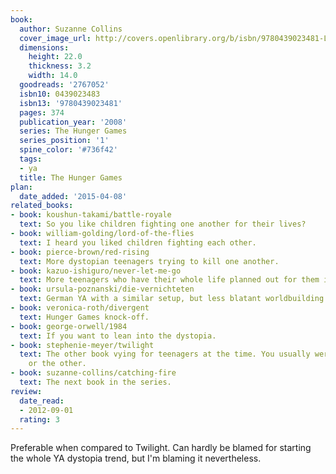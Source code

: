 ```yaml
---
book:
  author: Suzanne Collins
  cover_image_url: http://covers.openlibrary.org/b/isbn/9780439023481-L.jpg
  dimensions:
    height: 22.0
    thickness: 3.2
    width: 14.0
  goodreads: '2767052'
  isbn10: 0439023483
  isbn13: '9780439023481'
  pages: 374
  publication_year: '2008'
  series: The Hunger Games
  series_position: '1'
  spine_color: '#736f42'
  tags:
  - ya
  title: The Hunger Games
plan:
  date_added: '2015-04-08'
related_books:
- book: koushun-takami/battle-royale
  text: So you like children fighting one another for their lives?
- book: william-golding/lord-of-the-flies
  text: I heard you liked children fighting each other.
- book: pierce-brown/red-rising
  text: More dystopian teenagers trying to kill one another.
- book: kazuo-ishiguro/never-let-me-go
  text: More teenagers who have their whole life planned out for them in a dystopia.
- book: ursula-poznanski/die-vernichteten
  text: German YA with a similar setup, but less blatant worldbuilding.
- book: veronica-roth/divergent
  text: Hunger Games knock-off.
- book: george-orwell/1984
  text: If you want to lean into the dystopia.
- book: stephenie-meyer/twilight
  text: The other book vying for teenagers at the time. You usually were into one
    or the other.
- book: suzanne-collins/catching-fire
  text: The next book in the series.
review:
  date_read:
  - 2012-09-01
  rating: 3
---
```


Preferable when compared to Twilight. Can hardly be blamed for starting the whole YA dystopia trend, but I'm blaming it
nevertheless.
